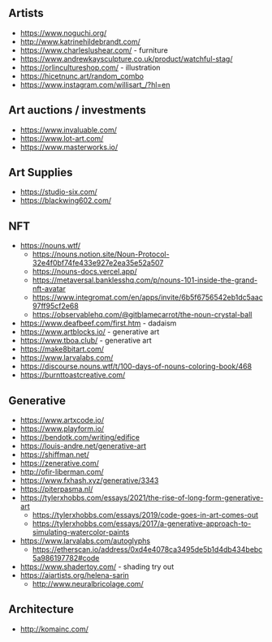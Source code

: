 
## Artists
* https://www.noguchi.org/
* http://www.katrinehildebrandt.com/
* https://www.charleslushear.com/ - furniture
* https://www.andrewkaysculpture.co.uk/product/watchful-stag/
* https://orlincultureshop.com/ - illustration
* https://hicetnunc.art/random_combo
* https://www.instagram.com/willisart_/?hl=en


## Art auctions / investments
* https://www.invaluable.com/
* https://www.lot-art.com/
* https://www.masterworks.io/ 

## Art Supplies
* https://studio-six.com/
* https://blackwing602.com/ 


## NFT
* https://nouns.wtf/
    * https://nouns.notion.site/Noun-Protocol-32e4f0bf74fe433e927e2ea35e52a507
    * https://nouns-docs.vercel.app/
    * https://metaversal.banklesshq.com/p/nouns-101-inside-the-grand-nft-avatar
    * https://www.integromat.com/en/apps/invite/6b5f6756542eb1dc5aac97ff95cf2e68
    * https://observablehq.com/@gitblamecarrot/the-noun-crystal-ball
* https://www.deafbeef.com/first.htm - dadaism
* https://www.artblocks.io/ - generative art 
* https://www.tboa.club/ - generative art
* https://make8bitart.com/
* https://www.larvalabs.com/
* https://discourse.nouns.wtf/t/100-days-of-nouns-coloring-book/468
* https://burnttoastcreative.com/


## Generative
* https://www.artxcode.io/
* https://www.playform.io/
* https://bendotk.com/writing/edifice
* https://louis-andre.net/generative-art
* https://shiffman.net/
* https://zenerative.com/
* http://ofir-liberman.com/
* https://www.fxhash.xyz/generative/3343
* https://piterpasma.nl/
* https://tylerxhobbs.com/essays/2021/the-rise-of-long-form-generative-art
    * https://tylerxhobbs.com/essays/2019/code-goes-in-art-comes-out
    * https://tylerxhobbs.com/essays/2017/a-generative-approach-to-simulating-watercolor-paints
* https://www.larvalabs.com/autoglyphs
    * https://etherscan.io/address/0xd4e4078ca3495de5b1d4db434bebc5a986197782#code
* https://www.shadertoy.com/ - shading try out 
* https://aiartists.org/helena-sarin
    * http://www.neuralbricolage.com/

## Architecture
* http://komainc.com/